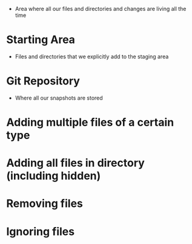 - Area where all our files and directories and changes are living all the time

# Starting Area
- Files and directories that we explicitly add to the staging area

# Git Repository
- Where all our snapshots are stored

# Adding multiple files of a certain type

# Adding all files in directory (including hidden)

# Removing files

# Ignoring files